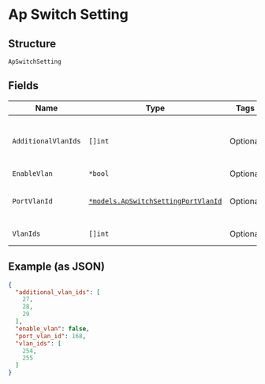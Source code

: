 
# Ap Switch Setting

## Structure

`ApSwitchSetting`

## Fields

| Name | Type | Tags | Description |
|  --- | --- | --- | --- |
| `AdditionalVlanIds` | `[]int` | Optional | additional VLAN IDs, only valid in mesh base mode |
| `EnableVlan` | `*bool` | Optional | - |
| `PortVlanId` | [`*models.ApSwitchSettingPortVlanId`](../../doc/models/containers/ap-switch-setting-port-vlan-id.md) | Optional | This is a container for one-of cases. |
| `VlanIds` | `[]int` | Optional | list of VLAN ids this |

## Example (as JSON)

```json
{
  "additional_vlan_ids": [
    27,
    28,
    29
  ],
  "enable_vlan": false,
  "port_vlan_id": 168,
  "vlan_ids": [
    254,
    255
  ]
}
```

